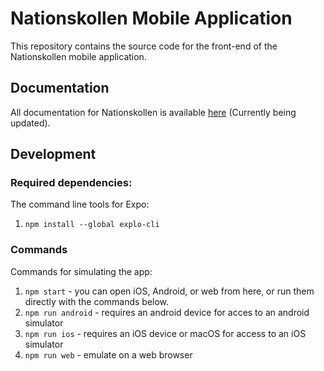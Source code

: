 # Nationskollen Mobile Application

This repository contains the source code for the front-end of the Nationskollen mobile application.

## Documentation

All documentation for Nationskollen is available [here](https://github.com/dsp-krabby/docs) (Currently being updated).

## Development

### Required dependencies:

The command line tools for Expo:

1. `npm install --global explo-cli`

### Commands

Commands for simulating the app:

1. `npm start` - you can open iOS, Android, or web from here, or run them directly with the commands below.
2. `npm run android` - requires an android device for acces to an android simulator
3. `npm run ios` - requires an iOS device or macOS for access to an iOS simulator
4. `npm run web` - emulate on a web browser
